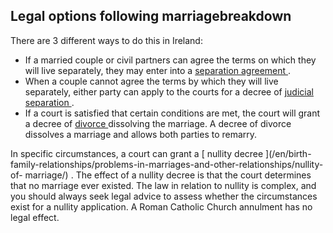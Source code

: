 ##  Legal options following marriagebreakdown

There are 3 different ways to do this in Ireland:

  * If a married couple or civil partners can agree the terms on which they will live separately, they may enter into a [ separation agreement ](/en/birth-family-relationships/separation-and-divorce/separation-agreement/) . 
  * When a couple cannot agree the terms by which they will live separately, either party can apply to the courts for a decree of [ judicial separation ](/en/birth-family-relationships/separation-and-divorce/judicial-separation/) . 
  * If a court is satisfied that certain conditions are met, the court will grant a decree of [ divorce ](/en/birth-family-relationships/separation-and-divorce/divorce-decrees/) dissolving the marriage. A decree of divorce dissolves a marriage and allows both parties to remarry. 

In specific circumstances, a court can grant a [ nullity decree ](/en/birth-
family-relationships/problems-in-marriages-and-other-relationships/nullity-of-
marriage/) . The effect of a nullity decree is that the court determines that
no marriage ever existed. The law in relation to nullity is complex, and you
should always seek legal advice to assess whether the circumstances exist for
a nullity application. A Roman Catholic Church annulment has no legal effect.
